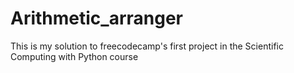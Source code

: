 # Arithmetic_arranger
This is my solution to freecodecamp's first project in the Scientific Computing with Python course

